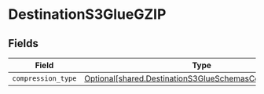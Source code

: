 # DestinationS3GlueGZIP


## Fields

| Field                                                                                                                      | Type                                                                                                                       | Required                                                                                                                   | Description                                                                                                                |
| -------------------------------------------------------------------------------------------------------------------------- | -------------------------------------------------------------------------------------------------------------------------- | -------------------------------------------------------------------------------------------------------------------------- | -------------------------------------------------------------------------------------------------------------------------- |
| `compression_type`                                                                                                         | [Optional[shared.DestinationS3GlueSchemasCompressionType]](../../models/shared/destinations3glueschemascompressiontype.md) | :heavy_minus_sign:                                                                                                         | N/A                                                                                                                        |